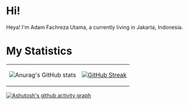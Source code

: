 <h1>Hi! </h1>
<p>Heya! I'm Adam Fachreza Utama, a currently living in Jakarta, Indonesia.</p>
    
    
<h1>My Statistics</h1>   

<table>
<tr>
<td>

![Anurag's GitHub stats](https://github-readme-stats.vercel.app/api?username=adamfachreza&show_icons=true&theme=synthwave)

</td>
<td>

[![GitHub Streak](https://github-readme-streak-stats.herokuapp.com?user=adamfachreza&theme=synthwave&locale=id)](https://git.io/streak-stats)

</td>
</tr>
</table>

[![Ashutosh's github activity graph](https://activity-graph.herokuapp.com/graph?username=adamfachreza&theme=synthwave-84)](https://github.com/adamfachreza/github-readme-activity-graph)
